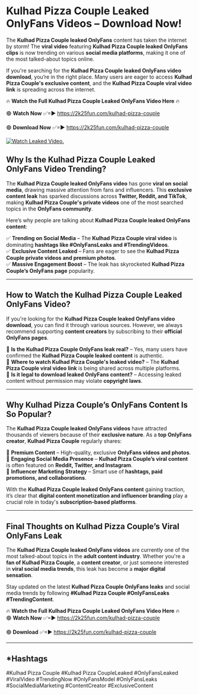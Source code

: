 # Kulhad Pizza Couple Leaked OnlyFans Videos – Download Now!

The **Kulhad Pizza Couple leaked OnlyFans** content has taken the internet by storm! The **viral video** featuring **Kulhad Pizza Couple leaked OnlyFans clips** is now trending on various **social media platforms**, making it one of the most talked-about topics online.  

If you're searching for the **Kulhad Pizza Couple leaked OnlyFans video download**, you’re in the right place. Many users are eager to access **Kulhad Pizza Couple's exclusive content**, and the **Kulhad Pizza Couple viral video link** is spreading across the internet.  

🔥 **Watch the Full Kulhad Pizza Couple Leaked OnlyFans Video Here** 🔥  

🟢 **Watch Now** ✅=► https://2k25fun.com/kulhad-pizza-couple

🟢 **Download Now** ✅=► https://2k25fun.com/kulhad-pizza-couple

[![Watch Leaked Video.](https://miro.medium.com/v2/resize:fit:828/format:webp/1*cilzJN44JGOrTw9NJCrNHA.gif "Watch Leaked Video")](https://2k25fun.com/kulhad-pizza-couple)

## **Why Is the Kulhad Pizza Couple Leaked OnlyFans Video Trending?**  

The **Kulhad Pizza Couple leaked OnlyFans video** has gone **viral on social media**, drawing massive attention from fans and influencers. This **exclusive content leak** has sparked discussions across **Twitter, Reddit, and TikTok**, making **Kulhad Pizza Couple's private videos** one of the most searched topics in the **OnlyFans community**.  

Here’s why people are talking about **Kulhad Pizza Couple leaked OnlyFans content**:  

✅ **Trending on Social Media** – The **Kulhad Pizza Couple viral video** is dominating **hashtags like #OnlyFansLeaks and #TrendingVideos**.  
✅ **Exclusive Content Leaked** – Fans are eager to see the **Kulhad Pizza Couple private videos and premium photos**.  
✅ **Massive Engagement Boost** – The leak has skyrocketed **Kulhad Pizza Couple’s OnlyFans page** popularity.  

---

## **How to Watch the Kulhad Pizza Couple Leaked OnlyFans Video?**  

If you're looking for the **Kulhad Pizza Couple leaked OnlyFans video download**, you can find it through various sources. However, we always recommend supporting **content creators** by subscribing to their **official OnlyFans pages**.  

🔹 **Is the Kulhad Pizza Couple OnlyFans leak real?** – Yes, many users have confirmed the **Kulhad Pizza Couple leaked content** is authentic.  
🔹 **Where to watch Kulhad Pizza Couple's leaked video?** – The **Kulhad Pizza Couple viral video link** is being shared across multiple platforms.  
🔹 **Is it legal to download leaked OnlyFans content?** – Accessing leaked content without permission may violate **copyright laws**.  

---

## **Why Kulhad Pizza Couple’s OnlyFans Content Is So Popular?**  

The **Kulhad Pizza Couple leaked OnlyFans videos** have attracted thousands of viewers because of their **exclusive nature**. As a **top OnlyFans creator**, **Kulhad Pizza Couple** regularly shares:  

📌 **Premium Content** – High-quality, exclusive **OnlyFans videos and photos**.  
📌 **Engaging Social Media Presence** – **Kulhad Pizza Couple’s viral content** is often featured on **Reddit, Twitter, and Instagram**.  
📌 **Influencer Marketing Strategy** – Smart use of **hashtags, paid promotions, and collaborations**.  

With the **Kulhad Pizza Couple leaked OnlyFans content** gaining traction, it’s clear that **digital content monetization and influencer branding** play a crucial role in today's **subscription-based platforms**.  

---

## **Final Thoughts on Kulhad Pizza Couple’s Viral OnlyFans Leak**  

The **Kulhad Pizza Couple leaked OnlyFans videos** are currently one of the most talked-about topics in the **adult content industry**. Whether you're a **fan of Kulhad Pizza Couple**, a **content creator**, or just someone interested in **viral social media trends**, this leak has become a **major digital sensation**.  

Stay updated on the latest **Kulhad Pizza Couple OnlyFans leaks** and social media trends by following **#Kulhad Pizza Couple #OnlyFansLeaks #TrendingContent**.  

🔥 **Watch the Full Kulhad Pizza Couple Leaked OnlyFans Video Here** 🔥  
🟢 **Watch Now** ✅=► https://2k25fun.com/kulhad-pizza-couple

🟢 **Download** ✅=► https://2k25fun.com/kulhad-pizza-couple

---

## *Hashtags
#Kulhad Pizza Couple #Kulhad Pizza CoupleLeaked #OnlyFansLeaked #ViralVideo #TrendingNow #OnlyFansModel #OnlyFansLeaks #SocialMediaMarketing #ContentCreator #ExclusiveContent  